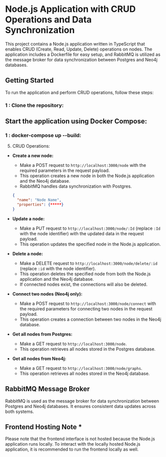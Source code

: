 #  Node.js Application with CRUD Operations and Data Synchronization

This project contains a Node.js application written in TypeScript that enables CRUD (Create, Read, Update, Delete) operations on nodes. The application includes a Dockerfile for easy setup, and RabbitMQ is utilized as the message broker for data synchronization between Postgres and Neo4j databases.


## Getting Started

To run the application and perform CRUD operations, follow these steps:

### 1 : Clone the repository:


## Start the application using Docker Compose:

### 1 : docker-compose up --build:


5. CRUD Operations:

- **Create a new node:**
    - Make a POST request to `http://localhost:3000/node` with the required parameters in the request payload.
    - This operation creates a new node in both the Node.js application and the Neo4j database.
    - RabbitMQ handles data synchronization with Postgres.
     ```json
  {
       "name": "Node Name",
       "properties": {*****}
  }
  ```

- **Update a node:**
    - Make a PUT request to `http://localhost:3000/node/:Id` (replace `:Id` with the node identifier) with the updated data in the request payload.
    - This operation updates the specified node in the Node.js application.

- **Delete a node:**
    - Make a DELETE request to `http://localhost:3000/node/delete/:id` (replace `:id` with the node identifier).
    - This operation deletes the specified node from both the Node.js application and the Neo4j database.
    - If connected nodes exist, the connections will also be deleted.

- **Connect two nodes (Neo4j only):**
    - Make a POST request to `http://localhost:3000/node/connect` with the required parameters for connecting two nodes in the request payload.
    - This operation creates a connection between two nodes in the Neo4j database.
        
- **Get all nodes from Postgres:**
    - Make a GET request to `http://localhost:3000/node`.
    - This operation retrieves all nodes stored in the Postgres database.

- **Get all nodes from Neo4j:**
    - Make a GET request to `http://localhost:3000/node/graphs`.
    - This operation retrieves all nodes stored in the Neo4j database.

## RabbitMQ Message Broker

RabbitMQ is used as the message broker for data synchronization between Postgres and Neo4j databases. It ensures consistent data updates across both systems.

## Frontend Hosting Note *

Please note that the frontend interface is not hosted because the Node.js application runs locally. To interact with the locally hosted Node.js application, it is recommended to run the frontend locally as well.
